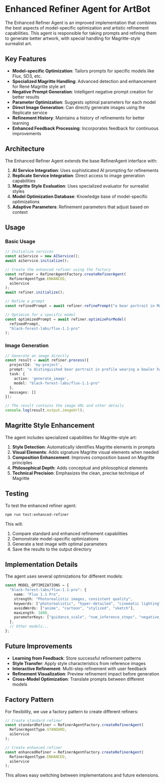 # Enhanced Refiner Agent for ArtBot

The Enhanced Refiner Agent is an improved implementation that combines the best aspects of model-specific optimization and artistic refinement capabilities. This agent is responsible for taking prompts and refining them to generate better artwork, with special handling for Magritte-style surrealist art.

## Key Features

- **Model-specific Optimization**: Tailors prompts for specific models like Flux, SD3, etc.
- **Specialized Magritte Handling**: Advanced detection and enhancement for René Magritte style art
- **Negative Prompt Generation**: Intelligent negative prompt creation for better results
- **Parameter Optimization**: Suggests optimal parameters for each model
- **Direct Image Generation**: Can directly generate images using the Replicate service
- **Refinement History**: Maintains a history of refinements for better learning
- **Enhanced Feedback Processing**: Incorporates feedback for continuous improvements

## Architecture

The Enhanced Refiner Agent extends the base RefinerAgent interface with:

1. **AI Service Integration**: Uses sophisticated AI prompting for refinements
2. **Replicate Service Integration**: Direct access to image generation capabilities
3. **Magritte Style Evaluation**: Uses specialized evaluator for surrealist styles
4. **Model Optimization Database**: Knowledge base of model-specific optimizations
5. **Adaptive Parameters**: Refinement parameters that adjust based on context

## Usage

### Basic Usage

```typescript
// Initialize services
const aiService = new AIService();
await aiService.initialize();

// Create the enhanced refiner using the factory
const refiner = RefinerAgentFactory.createRefinerAgent(
  RefinerAgentType.ENHANCED,
  aiService
);
await refiner.initialize();

// Refine a prompt
const refinedPrompt = await refiner.refinePrompt("a bear portrait in Magritte style");

// Optimize for a specific model
const optimizedPrompt = await refiner.optimizeForModel(
  refinedPrompt,
  "black-forest-labs/flux-1.1-pro"
);
```

### Image Generation

```typescript
// Generate an image directly
const result = await refiner.process({
  projectId: 'my-project',
  prompt: "a distinguished bear portrait in profile wearing a bowler hat, Magritte style",
  task: {
    action: 'generate_image',
    model: "black-forest-labs/flux-1.1-pro"
  },
  messages: []
});

// The result contains the image URL and other details
console.log(result.output.imageUrl);
```

## Magritte Style Enhancement

The agent includes specialized capabilities for Magritte-style art:

1. **Style Detection**: Automatically identifies Magritte elements in prompts
2. **Visual Elements**: Adds signature Magritte visual elements when needed
3. **Composition Enhancement**: Improves composition based on Magritte principles
4. **Philosophical Depth**: Adds conceptual and philosophical elements
5. **Technical Precision**: Emphasizes the clean, precise technique of Magritte

## Testing

To test the enhanced refiner agent:

```bash
npm run test:enhanced-refiner
```

This will:
1. Compare standard and enhanced refinement capabilities
2. Demonstrate model-specific optimizations
3. Generate a test image with optimal parameters
4. Save the results to the output directory

## Implementation Details

The agent uses several optimizations for different models:

```typescript
const MODEL_OPTIMIZATIONS = {
  "black-forest-labs/flux-1.1-pro": {
    name: "Flux 1.1 Pro",
    strength: "Photorealistic images, consistent quality",
    keywords: ["photorealistic", "hyper-detailed", "cinematic lighting", "35mm film"],
    avoidWords: ["anime", "cartoon", "stylized", "sketch"],
    maxLength: 1800,
    parameterKeys: ["guidance_scale", "num_inference_steps", "negative_prompt"]
  },
  // Other models...
};
```

## Future Improvements

- **Learning from Feedback**: Store successful refinement patterns
- **Style Transfer**: Apply style characteristics from reference images
- **Interactive Refinement**: Multi-step refinement with user feedback
- **Refinement Visualization**: Preview refinement impact before generation
- **Cross-Model Optimization**: Translate prompts between different models

## Factory Pattern

For flexibility, we use a factory pattern to create different refiners:

```typescript
// Create standard refiner
const standardRefiner = RefinerAgentFactory.createRefinerAgent(
  RefinerAgentType.STANDARD,
  aiService
);

// Create enhanced refiner
const enhancedRefiner = RefinerAgentFactory.createRefinerAgent(
  RefinerAgentType.ENHANCED,
  aiService
);
```

This allows easy switching between implementations and future extensions. 